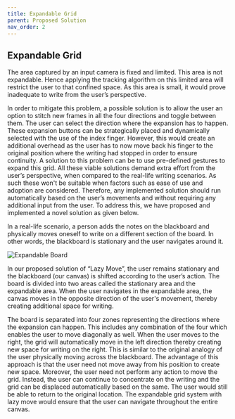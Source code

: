 ```yaml
---
title: Expandable Grid
parent: Proposed Solution
nav_order: 2
---
```

## Expandable Grid

The area captured by an input camera is fixed and limited. This area is not expandable. Hence applying the tracking algorithm on this limited area will restrict the user to that confined space. As this area is small, it would prove inadequate to write from the user’s perspective.

In order to mitigate this problem, a possible solution is to allow the user an option to stitch new frames in all the four directions and toggle between them. The user can select the direction where the expansion has to happen. These expansion buttons can be strategically placed and dynamically selected with the use of the index finger. However, this would create an additional overhead as the user has to now move back his finger to the original position where the writing had stopped in order to ensure continuity. A solution to this problem can be to use pre-defined gestures to expand this grid. All these viable solutions demand extra effort from the user’s perspective, when compared to the real-life writing scenarios. As such these won't be suitable when factors such as ease of use and adoption are considered. Therefore, any implemented solution should run automatically based on the user’s movements and without requiring any additional input from the user. To address this, we have proposed and implemented a novel solution as given below.

In a real-life scenario, a person adds the notes on the blackboard and physically moves oneself to write on a different section of the board. In other words, the blackboard is stationary and the user navigates around it.

![Expandable Board](assets/expandable_board.gif)

In our proposed solution of “Lazy Move”, the user remains stationary and the blackboard (our canvas) is shifted according to the user’s action. The board is divided into two areas called the stationary area and the expandable area. When the user navigates in the expandable area, the canvas moves in the opposite direction of the user's movement, thereby creating additional space for writing.

The board is separated into four zones representing the directions where the expansion can happen. This includes any combination of the four which enables the user to move diagonally as well. When the user moves to the right, the grid will automatically move in the left direction thereby creating new space for writing on the right. This is similar to the original analogy of the user physically moving across the blackboard. The advantage of this approach is that the user need not move away from his position to create new space. Moreover, the user need not perform any action to move the grid. Instead, the user can continue to concentrate on the writing and the grid can be displaced automatically based on the same. The user would still be able to return to the original location. The expandable grid system with lazy move would ensure that the user can navigate throughout the entire canvas.